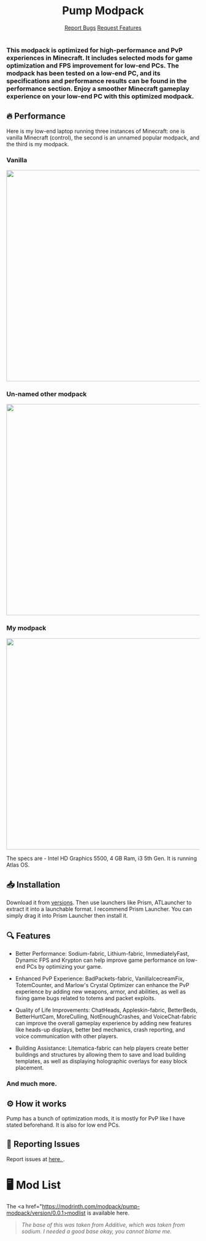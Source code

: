 <div align=center>
     <h1>Pump Modpack</h1>
    <a href="https://github.com/intergrav/Additive/issues">Report Bugs</a>
    <a href="https://github.com/intergrav/Additive/issues">Request Features</a>
</div>
<br>

### This modpack is optimized for high-performance and PvP experiences in Minecraft. It includes selected mods for game optimization and FPS improvement for low-end PCs. The modpack has been tested on a low-end PC, and its specifications and performance results can be found in the performance section. Enjoy a smoother Minecraft gameplay experience on your low-end PC with this optimized modpack.

## 🔥 Performance

Here is my low-end laptop running three instances of Minecraft: one is vanilla Minecraft (control), the second is an unnamed popular modpack, and the third is my modpack.

<h3> Vanilla</h3>
<img src="https://media.discordapp.net/attachments/1090271674697527317/1090668145041223690/vanilla.png?width=1159&height=632" height=550, width=550>
<br>

### Un-named other modpack
<img src="https://media.discordapp.net/attachments/1090271674697527317/1090668687276654612/adren.png?width=1159&height=632" height=550, width=550>

<br>

### My modpack

<img src="https://media.discordapp.net/attachments/1090271674697527317/1090669294989352992/pumpss.png?width=1124&height=632" height=550, width=550> 

The specs are - Intel HD Graphics 5500, 4 GB Ram, i3 5th Gen. It is running Atlas OS. 
## 📥 Installation 

Download it from <a href="https://modrinth.com/modpack/pump-modpack/version/0.0.1">versions</a>. Then use launchers like Prism, ATLauncher to extract it into a launchable format. I recommend Prism Launcher. You can simply drag it into Prism Launcher then install it.

## 🔍 Features

- Better Performance: Sodium-fabric, Lithium-fabric, ImmediatelyFast, Dynamic FPS and Krypton can help improve game performance on low-end PCs by optimizing your game.

- Enhanced PvP Experience: BadPackets-fabric, VanillaIcecreamFix, TotemCounter, and Marlow's Crystal Optimizer can enhance the PvP experience by adding new weapons, armor, and abilities, as well as fixing game bugs related to totems and packet exploits.

- Quality of Life Improvements: ChatHeads, Appleskin-fabric, BetterBeds, BetterHurtCam, MoreCulling, NotEnoughCrashes, and VoiceChat-fabric can improve the overall gameplay experience by adding new features like heads-up displays, better bed mechanics, crash reporting, and voice communication with other players.

- Building Assistance: Litematica-fabric can help players create better buildings and structures by allowing them to save and load building templates, as well as displaying holographic overlays for easy block placement.

### And much more.

## ⚙️ How it works

Pump has a bunch of optimization mods, it is mostly for PvP like I have stated beforehand. It is also for low end PCs.

## 🐛 Reporting Issues
Report issues at <a href="https://github.com/dangamerx7/Pump-Modpack/issues">here. </a>.

# 🖥️ Mod List
The <a href="https://modrinth.com/modpack/pump-modpack/version/0.0.1>modlist</a> is available here. 

> *The base of this was taken from Additive, which was taken from sodium. I needed a good base okay, you cannot blame me.*
